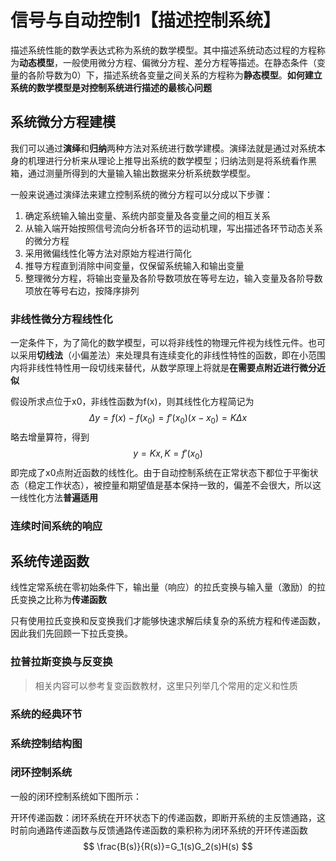 # 信号与自动控制1【描述控制系统】

描述系统性能的数学表达式称为系统的数学模型。其中描述系统动态过程的方程称为**动态模型**，一般使用微分方程、偏微分方程、差分方程等描述。在静态条件（变量的各阶导数为0）下，描述系统各变量之间关系的方程称为**静态模型**。**如何建立系统的数学模型是对控制系统进行描述的最核心问题**

## 系统微分方程建模

我们可以通过**演绎**和**归纳**两种方法对系统进行数学建模。演绎法就是通过对系统本身的机理进行分析来从理论上推导出系统的数学模型；归纳法则是将系统看作黑箱，通过测量所得到的大量输入输出数据来分析系统数学模型。

一般来说通过演绎法来建立控制系统的微分方程可以分成以下步骤：

1. 确定系统输入输出变量、系统内部变量及各变量之间的相互关系
2. 从输入端开始按照信号流向分析各环节的运动机理，写出描述各环节动态关系的微分方程
3. 采用微偏线性化等方法对原始方程进行简化
4. 推导方程直到消除中间变量，仅保留系统输入和输出变量
5. 整理微分方程，将输出变量及各阶导数项放在等号左边，输入变量及各阶导数项放在等号右边，按降序排列

### 非线性微分方程线性化

一定条件下，为了简化的数学模型，可以将非线性的物理元件视为线性元件。也可以采用**切线法**（小偏差法）来处理具有连续变化的非线性特性的函数，即在小范围内将非线性特性用一段切线来替代，从数学原理上将就是**在需要点附近进行微分近似**

假设所求点位于x0，非线性函数为f(x)，则其线性化方程简记为
$$
\Delta y=f(x)-f(x_0)=f'(x_0)(x-x_0)=K\Delta x
$$
略去增量算符，得到
$$
y=Kx,K=f'(x_0)
$$
即完成了x0点附近函数的线性化。由于自动控制系统在正常状态下都位于平衡状态（稳定工作状态），被控量和期望值是基本保持一致的，偏差不会很大，所以这一线性化方法**普遍适用**

### 连续时间系统的响应











## 系统传递函数

线性定常系统在零初始条件下，输出量（响应）的拉氏变换与输入量（激励）的拉氏变换之比称为**传递函数**



只有使用拉氏变换和反变换我们才能够快速求解后续复杂的系统方程和传递函数，因此我们先回顾一下拉氏变换。

### 拉普拉斯变换与反变换

> 相关内容可以参考复变函数教材，这里只列举几个常用的定义和性质







### 系统的经典环节







### 系统控制结构图







### 闭环控制系统

一般的闭环控制系统如下图所示：





开环传递函数：闭环系统在开环状态下的传递函数，即断开系统的主反馈通路，这时前向通路传递函数与反馈通路传递函数的乘积称为闭环系统的开环传递函数
$$
\frac{B(s)}{R(s)}=G_1(s)G_2(s)H(s)
$$









